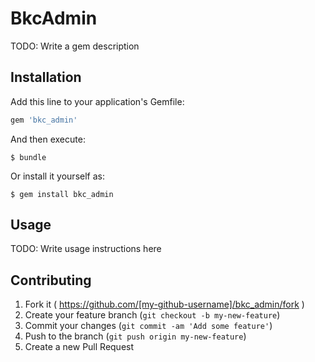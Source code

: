 # BkcAdmin

TODO: Write a gem description

## Installation

Add this line to your application's Gemfile:

```ruby
gem 'bkc_admin'
```

And then execute:

    $ bundle

Or install it yourself as:

    $ gem install bkc_admin

## Usage

TODO: Write usage instructions here

## Contributing

1. Fork it ( https://github.com/[my-github-username]/bkc_admin/fork )
2. Create your feature branch (`git checkout -b my-new-feature`)
3. Commit your changes (`git commit -am 'Add some feature'`)
4. Push to the branch (`git push origin my-new-feature`)
5. Create a new Pull Request
